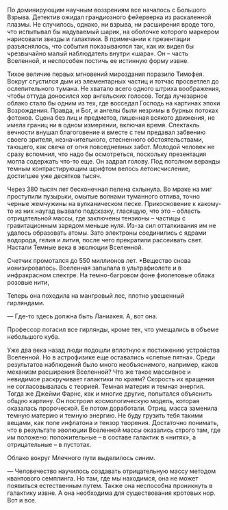 По доминирующим научным воззрениям все началось с Большого Взрыва. Детектив ожидал грандиозного фейерверка из раскаленной плазмы. Не случилось, однако, ни взрыва, ни расширения вроде того, что испытывал бы надуваемый шарик, на оболочке которого маркером нарисовали звезды и галактики. В примечании к презентации разъяснялось, что события показываются так, как их видел бы чрезвычайно малый наблюдатель внутри «шара». Он – часть Вселенной, и неспособен постичь ее истинную форму извне. 

Тихое величие первых мгновений мироздания поразило Тимофея. Вокруг сгустился дым из элементарных частиц и тотчас просветлел до ослепительного тумана. Не хватало всего одного штриха воображения, чтобы оттуда доносился хор ангельских голосов. Тогда лучезарное облако стало бы одним из тех, где восседал Господь на картинах эпохи Возрождения. Правда, и Бог, и ангелы были незримы в бурных потоках фотонов. Сцена без лиц и предметов, лишенная всякого движения, не имела границ ни в одном измерении, включая время. Спектакль вечности внушал благоговение и вместе с тем предавал забвению своего зрителя, незначительного, стесненного обстоятельствами, тающего, как свеча от огня повседневных забот. Молодой человек не сразу вспомнил, что надо бы осмотреться, поскольку презентация могла содержать что-то еще. Он задрал голову. Под потолком веранды темным контрастирующим шрифтом велось летоисчисление, достигшее уже десятков тысяч.

Через 380 тысяч лет бесконечная пелена схлынула. Во мраке на миг проступили пузырьки, омытые волнами туманного отлива, точно черные жемчужины на вулканическом песке. Прикосновение к какому-то из них наугад вызвало подсказку, гласящую, что это – область отрицательной массы, где заключены тензионы – частицы с гравитационным зарядом меньше нуля. Из-за сил отталкивания им не удалось образовать атомы. Зато электроны соединились с ядрами водорода, гелия и лития, после чего прекратили рассеивать свет. Настали Темные века в эволюции Вселенной.

Счетчик промотался до 550 миллионов лет. *Вещество снова ионизировалось. Вселенная запылала в ультрафиолете и в инфракрасном спектре. На темно-багровом фоне фиолетовые облака розовые нити, 


Теперь она походила на мангровый лес, плотно увешенный гирляндами.

— Где-то здесь должна быть Ланиакея. А, вот она.

Профессор погасил все гирлянды, кроме тех, что умещались в объеме небольшого куба.


Уже два века назад люди подошли вплотную к постижению устройства Вселенной. Но в астрофизике еще оставались «слепые пятна». Среди результатов наблюдений было много необъяснимого, например, каков механизм расширения Вселенной? Что же такое массивное и невидимое раскручивает галактики по краям? Скорость их вращения не согласовывалась с теорией.  Темная материя и темная энергия. Тогда же Джейми Фарнс, как и многие другие, попытался объяснить общую картину. Он построил космологическую модель, которая оказалась пророческой. Ее потом доработали. Отриц. масса заменила темную материю и темную энергию. Не буду грузить тебя такими вещами, как поле инфлатона и тензор творения. Достаточно понимать, что в результате эволюции Вселенной массы оказались строго там, где им положено: положительные – в составе галактик в «нитях», а отрицательные – в пустотах. 

Облако вокруг Млечного пути выделилось синим.

— Человечество научилось создавать отрицательную массу методом квантового семплинга. Но там, где мы находимся, она не может появиться естественным путем. Также она неспособна проникнуть в галактику извне. А она необходима для существования кротовых нор. Вот и все.

